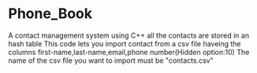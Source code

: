 # Phone_Book
A contact management system using C++
all the contacts are stored in an hash table
This code lets you import contact from a csv file haveing the columns first-name,last-name,email,phone number(Hidden option:10)
The name of the csv file you want to import must be "contacts.csv"
